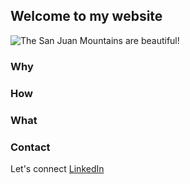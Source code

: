 ## Welcome to my website

![The San Juan Mountains are beautiful!](/assets/images/san-juan-mountains.jpg "San Juan Mountains")
### Why


### How


### What


### Contact
Let's connect [LinkedIn](https://www.linkedin.com/in/cynthia-o-466806140/)
